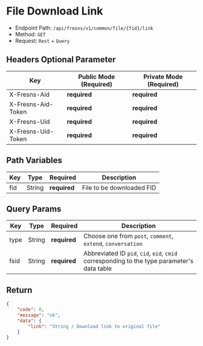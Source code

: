 # File Download Link

- Endpoint Path: `/api/fresns/v1/common/file/{fid}/link`
- Method: `GET`
- Request: `Rest` + `Query`

## Headers Optional Parameter

| Key | Public Mode (Required) | Private Mode (Required) |
| --- | --- | --- |
| X-Fresns-Aid | **required** | **required** |
| X-Fresns-Aid-Token | **required** | **required** |
| X-Fresns-Uid | **required** | **required** |
| X-Fresns-Uid-Token | **required** | **required** |

## Path Variables

| Key | Type | Required | Description |
| --- | --- | --- | --- |
| fid | String | **required** | File to be downloaded FID |

## Query Params

| Key | Type | Required | Description |
| --- | --- | --- | --- |
| type | String | **required** | Choose one from `post`, `comment`, `extend`, `conversation` |
| fsid | String | **required** | Abbreviated ID `pid`, `cid`, `eid`, `cmid` corresponding to the type parameter's data table |

## Return

```json
{
    "code": 0,
    "message": "ok",
    "data": {
        "link": "String / Download link to original file"
    }
}
```
